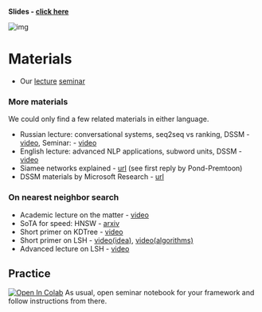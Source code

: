 __Slides - [click here](https://github.com/yandexdataschool/nlp_course/blob/master/resources/slides/nlp18_11_dialogue_systems.pdf)__

![img](https://raw.githubusercontent.com/yandexdataschool/nlp_course/master/resources/task_oriented_dialog_systems.gif)

# Materials
* Our [lecture](https://yadi.sk/i/veiL1U9KhiYFlA) [seminar](https://yadi.sk/i/H9ysab5AiSrM4Q)

### More materials
We could only find a few related materials in either language.
* Russian lecture: conversational systems, seq2seq vs ranking, DSSM - [video](https://www.youtube.com/watch?v=n-mNWacDKUQ), Seminar: - [video](https://yadi.sk/i/c1pbEa0P3Up6jz)
* English lecture: advanced NLP applications, subword units, DSSM - [video](https://www.youtube.com/watch?v=D4JnoOAihII)
* Siamee networks explained - [url](https://www.quora.com/What-are-Siamese-neural-networks-what-applications-are-they-good-for-and-why) (see first reply by Pond-Premtoon)
* DSSM materials by Microsoft Research - [url](https://www.microsoft.com/en-us/research/project/dssm/)

### On nearest neighbor search
* Academic lecture on the matter - [video](https://www.youtube.com/watch?v=vAboxtLEeH0)
* SoTA for speed: HNSW - [arxiv](https://arxiv.org/abs/1603.09320)
* Short primer on KDTree - [video](https://www.youtube.com/watch?v=Y4ZgLlDfKDg)
* Short primer on LSH - [video(idea)](https://www.youtube.com/watch?v=dgH0NP8Qxa8), [video(algorithms)](https://www.youtube.com/watch?v=Arni-zkqMBA)
* Advanced lecture on LSH - [video](https://www.youtube.com/watch?v=t_8SpFV0l7A)


## Practice
[![Open In Colab](https://colab.research.google.com/assets/colab-badge.svg)](https://colab.research.google.com/github/yandexdataschool/nlp_course/blob/2019/week08_conversation/seminar.ipynb)
As usual, open seminar notebook for your framework and follow instructions from there.
